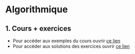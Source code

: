 # Algorithmique

## 1. Cours + exercices
- Pour accéder aux exemples du cours ouvrir [ce lien](https://github.com/2024-01-08-PRF-AURA-DISTANCIEL/algorithmique/blob/main/COURS.md)
- Pour accéder aux solutions des exercices ouvrir [ce lien](https://github.com/2024-01-08-PRF-AURA-DISTANCIEL/algorithmique/blob/main/TPs.md)